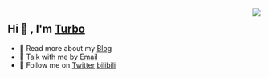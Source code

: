 
<img align="right" src="https://github-readme-stats.vercel.app/api/top-langs/?username=Turbo-King&layout=compact" />

## Hi 👋 , I'm [Turbo](http://ahao.club)

- 👀 Read more about my [Blog](http://ahao.club)
- 👀 Talk with me by [Email](mailto:leo@runlin.live)
- 👀 Follow me on [Twitter](https://twitter.com/TurboKing1024) [bilibili](https://space.bilibili.com/476268871)


<!---
Turbo-King/Turbo-King is a ✨ special ✨ repository because its `README.md` (this file) appears on your GitHub profile.
You can click the Preview link to take a look at your changes.
--->
